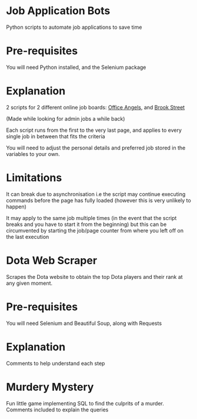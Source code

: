 # Job Application Bots

Python scripts to automate job applications to save time

# Pre-requisites

You will need Python installed, and the Selenium package

# Explanation

2 scripts for 2 different online job boards: [Office Angels](https://www.office-angels.com/), and [Brook Street](https://www.brookstreet.co.uk/jobs/admin-and-secretarial/greater-london/)

(Made while looking for admin jobs a while back)

Each script runs from the first to the very last page, and applies to every single job in between that fits the criteria

You will need to adjust the personal details and preferred job stored in the variables to your own.

# Limitations

It can break due to asynchronisation i.e the script may continue executing commands before the page has fully loaded (however this is very unlikely to happen)

It may apply to the same job multiple times (in the event that the script breaks and you have to start it from the beginning) but this can be circumvented by starting the job/page counter from where you left off on the last execution



# Dota Web Scraper

Scrapes the Dota website to obtain the top Dota players and their rank at any given moment.

# Pre-requisites

You will need Selenium and Beautiful Soup, along with Requests

# Explanation

Comments to help understand each step

# Murdery Mystery

Fun little game implementing SQL to find the culprits of a murder. Comments included to explain the queries
